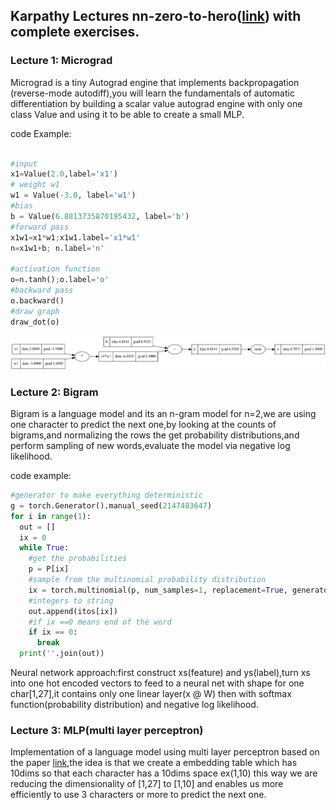 ## Karpathy Lectures nn-zero-to-hero([link](https://github.com/karpathy/nn-zero-to-hero)) with complete exercises.




### Lecture 1: Micrograd
Micrograd is a tiny Autograd engine that implements backpropagation (reverse-mode autodiff),you will learn the fundamentals of automatic differentiation by building a scalar value autograd engine with only one class Value and using it to be able to create a small MLP.

code Example:
```python

#input
x1=Value(2.0,label='x1')
# weight w1
w1 = Value(-3.0, label='w1')
#bias
b = Value(6.8813735870195432, label='b')
#forward pass
x1w1=x1*w1;x1w1.label='x1*w1'
n=x1w1+b; n.label='n'

#activation function
o=n.tanh();o.label='o'
#backward pass
o.backward()
#draw graph
draw_dot(o)
```
![Graph](graph.png)
### Lecture 2: Bigram 
Bigram is a language model and its an n-gram model for n=2,we are using one character to predict the next one,by looking at the counts of bigrams,and normalizing the rows the get probability distributions,and perform sampling of new words,evaluate the model via negative log likelihood.
 

code example:
```python
#generator to make everything deterministic 
g = torch.Generator().manual_seed(2147483647)
for i in range(1):
  out = []
  ix = 0
  while True:
    #get the probabilities 
    p = P[ix]
    #sample from the multinomial probability distribution
    ix = torch.multinomial(p, num_samples=1, replacement=True, generator=g).item()
    #integers to string 
    out.append(itos[ix])
    #if ix ==0 means end of the word 
    if ix == 0:
      break
  print(''.join(out))

```
Neural network approach:first construct xs(feature) and ys(label),turn xs into one hot encoded vectors to feed to a neural net with shape for one char[1,27],it contains only one linear layer(x @ W) then with softmax function(probability distribution) and negative log likelihood.

### Lecture 3: MLP(multi layer perceptron)
Implementation of a language model using multi layer perceptron based on the paper [link](https://www.jmlr.org/papers/volume3/bengio03a/bengio03a.pdf),the idea is that we create a embedding table which has 10dims so that each character has a 10dims space ex(1,10) this way we are reducing the dimensionality of [1,27] to [1,10] and enables us more efficiently to use 3 characters or more to predict the next one.
   






